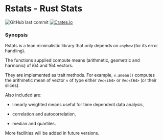 # Rstats - Rust Stats
![GitHub last commit](https://img.shields.io/github/last-commit/liborty/rstats)
[![Crates.io](https://img.shields.io/crates/v/rstats)](https://docs.rs/rstats)
### Synopsis

Rstats is a lean minimalistic library that only depends on `anyhow` (for its error handling).

The functions supplied compute means (arithmetic, geometric and harmonic) of i64 and f64 vectors. 

They are implemented as trait methods. For example, `v.amean()` computes the arithmetic mean of vector `v` of type either `Vec<i64>` or `Vec<f64>` (or their slices).

Also included are:

* linearly weighted means useful for time dependent data analysis,

* correlation and autocorrelation,

* median and quartiles.

More facilities will be added in future versions.